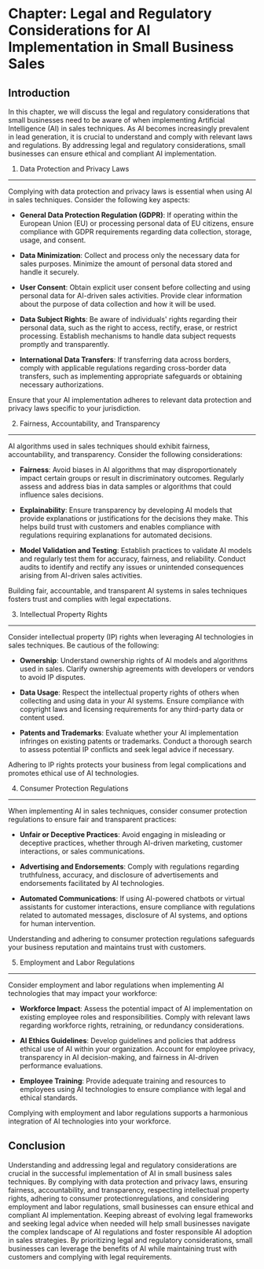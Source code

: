 Chapter: Legal and Regulatory Considerations for AI Implementation in Small Business Sales
==========================================================================================

Introduction
------------

In this chapter, we will discuss the legal and regulatory considerations that small businesses need to be aware of when implementing Artificial Intelligence (AI) in sales techniques. As AI becomes increasingly prevalent in lead generation, it is crucial to understand and comply with relevant laws and regulations. By addressing legal and regulatory considerations, small businesses can ensure ethical and compliant AI implementation.

1. Data Protection and Privacy Laws
-----------------------------------

Complying with data protection and privacy laws is essential when using AI in sales techniques. Consider the following key aspects:

* **General Data Protection Regulation (GDPR)**: If operating within the European Union (EU) or processing personal data of EU citizens, ensure compliance with GDPR requirements regarding data collection, storage, usage, and consent.

* **Data Minimization**: Collect and process only the necessary data for sales purposes. Minimize the amount of personal data stored and handle it securely.

* **User Consent**: Obtain explicit user consent before collecting and using personal data for AI-driven sales activities. Provide clear information about the purpose of data collection and how it will be used.

* **Data Subject Rights**: Be aware of individuals' rights regarding their personal data, such as the right to access, rectify, erase, or restrict processing. Establish mechanisms to handle data subject requests promptly and transparently.

* **International Data Transfers**: If transferring data across borders, comply with applicable regulations regarding cross-border data transfers, such as implementing appropriate safeguards or obtaining necessary authorizations.

Ensure that your AI implementation adheres to relevant data protection and privacy laws specific to your jurisdiction.

2. Fairness, Accountability, and Transparency
---------------------------------------------

AI algorithms used in sales techniques should exhibit fairness, accountability, and transparency. Consider the following considerations:

* **Fairness**: Avoid biases in AI algorithms that may disproportionately impact certain groups or result in discriminatory outcomes. Regularly assess and address bias in data samples or algorithms that could influence sales decisions.

* **Explainability**: Ensure transparency by developing AI models that provide explanations or justifications for the decisions they make. This helps build trust with customers and enables compliance with regulations requiring explanations for automated decisions.

* **Model Validation and Testing**: Establish practices to validate AI models and regularly test them for accuracy, fairness, and reliability. Conduct audits to identify and rectify any issues or unintended consequences arising from AI-driven sales activities.

Building fair, accountable, and transparent AI systems in sales techniques fosters trust and complies with legal expectations.

3. Intellectual Property Rights
-------------------------------

Consider intellectual property (IP) rights when leveraging AI technologies in sales techniques. Be cautious of the following:

* **Ownership**: Understand ownership rights of AI models and algorithms used in sales. Clarify ownership agreements with developers or vendors to avoid IP disputes.

* **Data Usage**: Respect the intellectual property rights of others when collecting and using data in your AI systems. Ensure compliance with copyright laws and licensing requirements for any third-party data or content used.

* **Patents and Trademarks**: Evaluate whether your AI implementation infringes on existing patents or trademarks. Conduct a thorough search to assess potential IP conflicts and seek legal advice if necessary.

Adhering to IP rights protects your business from legal complications and promotes ethical use of AI technologies.

4. Consumer Protection Regulations
----------------------------------

When implementing AI in sales techniques, consider consumer protection regulations to ensure fair and transparent practices:

* **Unfair or Deceptive Practices**: Avoid engaging in misleading or deceptive practices, whether through AI-driven marketing, customer interactions, or sales communications.

* **Advertising and Endorsements**: Comply with regulations regarding truthfulness, accuracy, and disclosure of advertisements and endorsements facilitated by AI technologies.

* **Automated Communications**: If using AI-powered chatbots or virtual assistants for customer interactions, ensure compliance with regulations related to automated messages, disclosure of AI systems, and options for human intervention.

Understanding and adhering to consumer protection regulations safeguards your business reputation and maintains trust with customers.

5. Employment and Labor Regulations
-----------------------------------

Consider employment and labor regulations when implementing AI technologies that may impact your workforce:

* **Workforce Impact**: Assess the potential impact of AI implementation on existing employee roles and responsibilities. Comply with relevant laws regarding workforce rights, retraining, or redundancy considerations.

* **AI Ethics Guidelines**: Develop guidelines and policies that address ethical use of AI within your organization. Account for employee privacy, transparency in AI decision-making, and fairness in AI-driven performance evaluations.

* **Employee Training**: Provide adequate training and resources to employees using AI technologies to ensure compliance with legal and ethical standards.

Complying with employment and labor regulations supports a harmonious integration of AI technologies into your workforce.

Conclusion
----------

Understanding and addressing legal and regulatory considerations are crucial in the successful implementation of AI in small business sales techniques. By complying with data protection and privacy laws, ensuring fairness, accountability, and transparency, respecting intellectual property rights, adhering to consumer protectionregulations, and considering employment and labor regulations, small businesses can ensure ethical and compliant AI implementation. Keeping abreast of evolving legal frameworks and seeking legal advice when needed will help small businesses navigate the complex landscape of AI regulations and foster responsible AI adoption in sales strategies. By prioritizing legal and regulatory considerations, small businesses can leverage the benefits of AI while maintaining trust with customers and complying with legal requirements.
